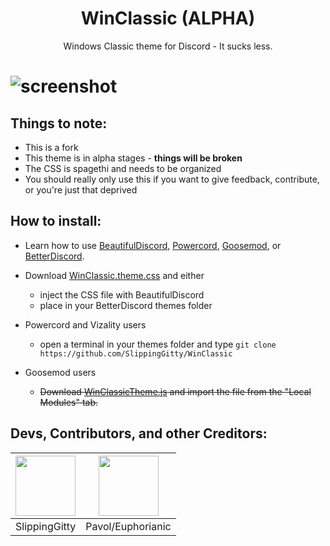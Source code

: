 <h1 align="center">WinClassic (ALPHA)</h1>
<p align="center">Windows Classic theme for Discord - It sucks less.</p>

# ![screenshot](https://files.catbox.moe/qcjfyz.png)

## Things to note: 
* This is a fork
* This theme is in alpha stages - **things will be broken**
* The CSS is spagethi and needs to be organized
* You should really only use this if you want to give feedback, contribute, or you're just that deprived


## How to install:

* Learn how to use [BeautifulDiscord](https://github.com/leovoel/BeautifulDiscord), [Powercord](https://github.com/powercord-org/powercord), [Goosemod](https://goosemod.com/), or [BetterDiscord](https://github.com/rauenzi/BetterDiscordApp).

* Download [WinClassic.theme.css](https://raw.githubusercontent.com/SlippingGitty/WinClassic/master/WinClassic.theme.css) and either
  * inject the CSS file with BeautifulDiscord
  * place in your BetterDiscord themes folder
* Powercord and Vizality users
  * open a terminal in your themes folder and type `git clone https://github.com/SlippingGitty/WinClassic`
* Goosemod users
  * ~~Download [WinClassicTheme.js](https://raw.githubusercontent.com/SlippingGitty/WinClassic/master/WinClassicTheme.js) and import the file from the "Local Modules" tab.~~

## Devs, Contributors, and other Creditors:

| <a href="https://github.com/SlippingGitty" target="_blank"> <img src="https://avatars.githubusercontent.com/u/76500838?s=460&u=109f1c2012f3e452251391807262ed098f45ec94&v=4" alt="" width="96px" height="96px"> </a> | <a href="https://github.com/Euphorianic" target="_blank"> <img src="https://avatars.githubusercontent.com/u/73035923?s=460&u=1c5fb61c01699a43288a53ff453b70254ba714b5&v=4" alt="" width="96px" height="96px"> </a> |
|:-:|:-:|
| SlippingGitty | Pavol/Euphorianic |
